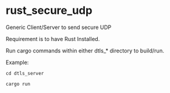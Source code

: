 # rust_secure_udp
Generic Client/Server to send secure UDP 

Requirement is to have Rust Installed. 

Run cargo commands within either dtls_* directory to build/run. 

Example:

<code>cd dtls_server</code>

<code>cargo run</code>
